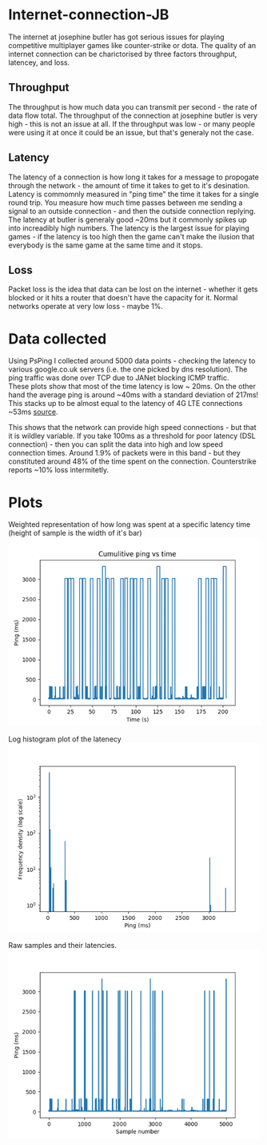 # Internet-connection-JB
The internet at josephine butler has got serious issues for playing competitive multiplayer games like counter-strike or dota.
The quality of an internet connection can be charictorised by three factors throughput, latencey, and loss.

## Throughput

The throughput is how much data you can transmit per second - the rate of data flow total.
The throughput of the connection at josephine butler is very high - this is not an issue at all. If the throughput was low - or many people were using it at once it could be an issue, but that's generaly not the case.
## Latency
The latency of a connection is how long it takes for a message to propogate through the network - the amount of time it takes to get to it's desination.
Latency is commomnly measured in "ping time" the time it takes for a single round trip.
You measure how much time passes between me sending a signal to an outside connection - and then the outside connection replying.
The latency at butler is generaly good ~20ms but it commonly spikes up into increadibly high numbers.
The latency is the largest issue for playing games - if the latency is too high then the game can't make the ilusion that everybody is the same game at the same time and it stops.
## Loss
Packet loss is the idea that data can be lost on the internet - whether it gets blocked or it hits a router that doesn't have the capacity for it. Normal networks operate at very low loss - maybe 1%.  

# Data collected
Using PsPing I collected around 5000 data points - checking the latency to various google.co.uk servers (i.e. the one picked by dns resolution).
The ping traffic was done over TCP due to JANet blocking ICMP traffic.  
These plots show that most of the time latency is low ~ 20ms.
On the other hand the average ping is around ~40ms with a standard deviation of 217ms!
This stacks up to be almost equal to the latency of 4G LTE connections ~53ms [source](https://www.ofcom.org.uk/about-ofcom/latest/media/media-releases/2015/4g-outperforms-3g).

This shows that the network can provide high speed connections - but that it is wildley variable.
If you take 100ms as a threshold for poor latency (DSL connection) - then you can split the data into high and low speed connection times.
Around 1.9% of packets were in this band - but they constituted around 48% of the time spent on the connection. Counterstrike reports ~10% loss intermitetly.
# Plots
Weighted representation of how long was spent at a specific latency time (height of sample is the width of it's bar)
![image](cping.png)

Log histogram plot of the latenecy
![image](Hist.png)

Raw samples and their latencies.
![image](ping_samples.png)